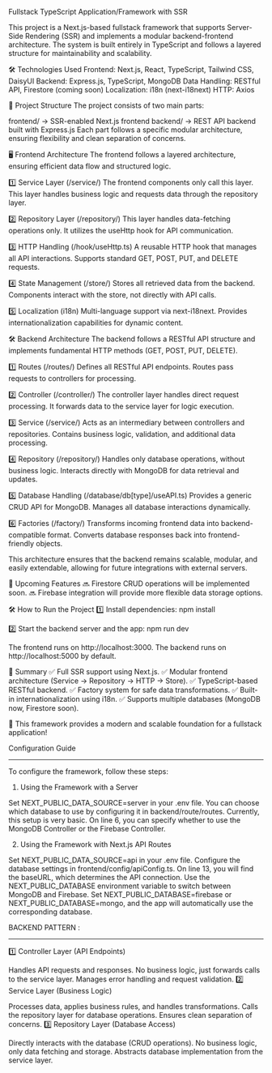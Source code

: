 Fullstack TypeScript Application/Framework with SSR

This project is a Next.js-based fullstack framework that supports Server-Side Rendering (SSR) and implements a modular backend-frontend architecture. The system is built entirely in TypeScript and follows a layered structure for maintainability and scalability.

🛠️ Technologies Used
Frontend: Next.js, React, TypeScript, Tailwind CSS, DaisyUI
Backend: Express.js, TypeScript, MongoDB
Data Handling: RESTful API, Firestore (coming soon)
Localization: i18n (next-i18next)
HTTP: Axios

📁 Project Structure
The project consists of two main parts:

frontend/ → SSR-enabled Next.js frontend
backend/ → REST API backend built with Express.js
Each part follows a specific modular architecture, ensuring flexibility and clean separation of concerns.

🖥️ Frontend Architecture
The frontend follows a layered architecture, ensuring efficient data flow and structured logic.

1️⃣ Service Layer (/service/)
The frontend components only call this layer.
This layer handles business logic and requests data through the repository layer.

2️⃣ Repository Layer (/repository/)
This layer handles data-fetching operations only.
It utilizes the useHttp hook for API communication.

3️⃣ HTTP Handling (/hook/useHttp.ts)
A reusable HTTP hook that manages all API interactions.
Supports standard GET, POST, PUT, and DELETE requests.

4️⃣ State Management (/store/)
Stores all retrieved data from the backend.
Components interact with the store, not directly with API calls.

5️⃣ Localization (i18n)
Multi-language support via next-i18next.
Provides internationalization capabilities for dynamic content.

🛠️ Backend Architecture
The backend follows a RESTful API structure and implements fundamental HTTP methods (GET, POST, PUT, DELETE).

1️⃣ Routes (/routes/)
Defines all RESTful API endpoints.
Routes pass requests to controllers for processing.

2️⃣ Controller (/controller/)
The controller layer handles direct request processing.
It forwards data to the service layer for logic execution.

3️⃣ Service (/service/)
Acts as an intermediary between controllers and repositories.
Contains business logic, validation, and additional data processing.

4️⃣ Repository (/repository/)
Handles only database operations, without business logic.
Interacts directly with MongoDB for data retrieval and updates.

5️⃣ Database Handling (/database/db[type]/useAPI.ts)
Provides a generic CRUD API for MongoDB.
Manages all database interactions dynamically.

6️⃣ Factories (/factory/)
Transforms incoming frontend data into backend-compatible format.
Converts database responses back into frontend-friendly objects.

This architecture ensures that the backend remains scalable, modular, and easily extendable, allowing for future integrations with external servers.

🚀 Upcoming Features
🔜 Firestore CRUD operations will be implemented soon.
🔜 Firebase integration will provide more flexible data storage options.

🛠️ How to Run the Project
1️⃣ Install dependencies:
npm install

2️⃣ Start the backend server and the app:
npm run dev

The frontend runs on http://localhost:3000.
The backend runs on http://localhost:5000 by default.

🔗 Summary
✅ Full SSR support using Next.js.
✅ Modular frontend architecture (Service → Repository → HTTP → Store).
✅ TypeScript-based RESTful backend.
✅ Factory system for safe data transformations.
✅ Built-in internationalization using i18n.
✅ Supports multiple databases (MongoDB now, Firestore soon).

🚀 This framework provides a modern and scalable foundation for a fullstack application!

Configuration Guide

---

To configure the framework, follow these steps:

1. Using the Framework with a Server

Set NEXT_PUBLIC_DATA_SOURCE=server in your .env file.
You can choose which database to use by configuring it in backend/route/routes.
Currently, this setup is very basic.
On line 6, you can specify whether to use the MongoDB Controller or the Firebase Controller.

2. Using the Framework with Next.js API Routes

Set NEXT_PUBLIC_DATA_SOURCE=api in your .env file.
Configure the database settings in frontend/config/apiConfig.ts.
On line 13, you will find the baseURL, which determines the API connection.
Use the NEXT_PUBLIC_DATABASE environment variable to switch between MongoDB and Firebase.
Set NEXT_PUBLIC_DATABASE=firebase or NEXT_PUBLIC_DATABASE=mongo, and the app will automatically use the corresponding database.

BACKEND PATTERN :

---

1️⃣ Controller Layer (API Endpoints)

Handles API requests and responses.
No business logic, just forwards calls to the service layer.
Manages error handling and request validation.
2️⃣ Service Layer (Business Logic)

Processes data, applies business rules, and handles transformations.
Calls the repository layer for database operations.
Ensures clean separation of concerns.
3️⃣ Repository Layer (Database Access)

Directly interacts with the database (CRUD operations).
No business logic, only data fetching and storage.
Abstracts database implementation from the service layer.
